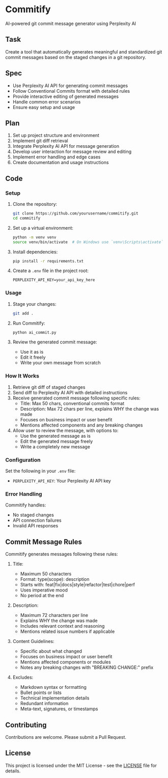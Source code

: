 # Commitify

AI-powered git commit message generator using Perplexity AI

## Task

Create a tool that automatically generates meaningful and standardized git commit messages based on the staged changes in a git repository.

## Spec

- Use Perplexity AI API for generating commit messages
- Follow Conventional Commits format with detailed rules
- Provide interactive editing of generated messages
- Handle common error scenarios
- Ensure easy setup and usage

## Plan

1. Set up project structure and environment
2. Implement git diff retrieval
3. Integrate Perplexity AI API for message generation
4. Develop user interaction for message review and editing
5. Implement error handling and edge cases
6. Create documentation and usage instructions

## Code

### Setup

1. Clone the repository:
   ```bash
   git clone https://github.com/yourusername/commitify.git
   cd commitify
   ```

2. Set up a virtual environment:
   ```bash
   python -m venv venv
   source venv/bin/activate  # On Windows use `venv\Scripts\activate`
   ```

3. Install dependencies:
   ```bash
   pip install -r requirements.txt
   ```

4. Create a `.env` file in the project root:
   ```
   PERPLEXITY_API_KEY=your_api_key_here
   ```

### Usage

1. Stage your changes:
   ```bash
   git add .
   ```

2. Run Commitify:
   ```bash
   python ai_commit.py
   ```

3. Review the generated commit message:
   - Use it as is
   - Edit it freely
   - Write your own message from scratch

### How It Works

1. Retrieve git diff of staged changes
2. Send diff to Perplexity AI API with detailed instructions
3. Receive generated commit message following specific rules:
   - Title: Max 50 chars, conventional commits format
   - Description: Max 72 chars per line, explains WHY the change was made
   - Focuses on business impact or user benefit
   - Mentions affected components and any breaking changes
4. Allow user to review the message, with options to:
   - Use the generated message as is
   - Edit the generated message freely
   - Write a completely new message

### Configuration

Set the following in your `.env` file:
- `PERPLEXITY_API_KEY`: Your Perplexity AI API key

### Error Handling

Commitify handles:
- No staged changes
- API connection failures
- Invalid API responses

## Commit Message Rules

Commitify generates messages following these rules:

1. Title:
   - Maximum 50 characters
   - Format: type(scope): description
   - Starts with: feat|fix|docs|style|refactor|test|chore|perf
   - Uses imperative mood
   - No period at the end

2. Description:
   - Maximum 72 characters per line
   - Explains WHY the change was made
   - Includes relevant context and reasoning
   - Mentions related issue numbers if applicable

3. Content Guidelines:
   - Specific about what changed
   - Focuses on business impact or user benefit
   - Mentions affected components or modules
   - Notes any breaking changes with "BREAKING CHANGE:" prefix

4. Excludes:
   - Markdown syntax or formatting
   - Bullet points or lists
   - Technical implementation details
   - Redundant information
   - Meta-text, signatures, or timestamps

## Contributing

Contributions are welcome. Please submit a Pull Request.

## License

This project is licensed under the MIT License - see the [LICENSE](LICENSE) file for details.
